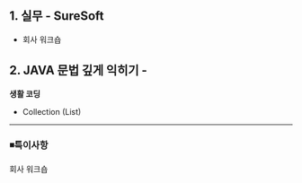 ## 1. 실무 - **SureSoft**

 - 회사 워크숍 

## 2. JAVA 문법 깊게 익히기 - 
**생활 코딩** 
 - Collection (List)

---

### ◾특이사항

회사 워크숍
